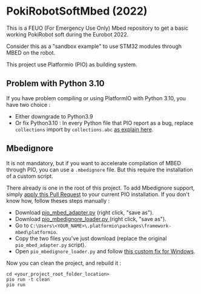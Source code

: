# PokiRobotSoftMbed (2022)
This is a FEUO (For Emergency Use Only) Mbed repository to get a basic working PokiRobot soft during the Eurobot 2022.

Consider this as a "sandbox example" to use STM32 modules through MBED on the robot.

This project use Platformio (PIO) as building system.



## Problem with Python 3.10

If you have problem compiling or using PlatformIO with Python 3.10, you have two choice :

* Either downgrade to Python3.9
* Or fix Python3.10 : In every Python file that PIO report as a bug, replace `collections` import by `collections.abc` [as explain here](https://stackoverflow.com/a/72032154).



## Mbedignore

It is not mandatory, but if you want to accelerate compilation of MBED through PIO, you can use a `.mbedignore` file. But this require the installation of a custom script.

There already is one in the root of this project. To add Mbedignore support, simply [apply this Pull Request](https://github.com/platformio/builder-framework-mbed/pull/26) to your current PIO installation. If you don't know how, follow theses steps manually :

* Download [pio_mbed_adapter.py](https://raw.githubusercontent.com/platformio/builder-framework-mbed/f4e342ae23f16be730975b2a5b8544779cee1ddc/pio_mbed_adapter.py) (right click, "save as").
* Download [pio_mbedignore_loader.py ](https://raw.githubusercontent.com/platformio/builder-framework-mbed/f4e342ae23f16be730975b2a5b8544779cee1ddc/pio_mbedignore_loader.py)(right click, "save as").
* Go to `C:\Users\<YOUR_NAME>\.platformio\packages\framework-mbed\platformio`.
* Copy the two files you've just download (replace the original `pio_mbed_adapter.py` script).
* Open `pio_mbedignore_loader.py` and follow [this custom fix for Windows](https://github.com/platformio/builder-framework-mbed/pull/26#issuecomment-934546251).

Now you can clean the project, and rebuild it :

```
cd <your_project_root_folder_location>
pio run -t clean
pio run
```

